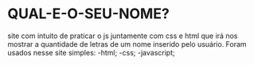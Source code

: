 # QUAL-E-O-SEU-NOME?

site com intuito de praticar o js juntamente com css e html que irá nos mostrar a quantidade de letras de um nome inserido pelo usuário.
Foram usados nesse site simples:
-html;
-css;
-javascript;
